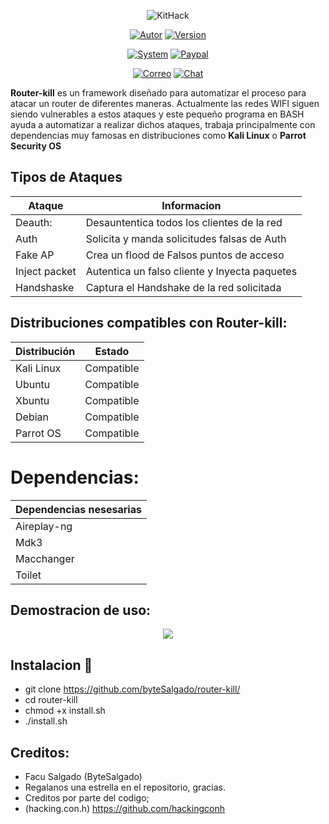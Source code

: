 <p align="center">
<img src="http://imgfz.com/i/B3MJHjF.png" title="KitHack">
</p>

<p align="center">
<a href="https://github.com/bytesalgado"><img title="Autor" src="https://img.shields.io/badge/Author-Facu%20Salgado-blue?style=for-the-badge&logo=github"></a>
<a href=""><img title="Version" src="https://img.shields.io/badge/Version-2.0-red?style=for-the-badge&logo="></a>
</p>

<p align="center">
<a href=""><img title="System" src="https://img.shields.io/badge/Supported%20OS-Linux-orange?style=for-the-badge&logo=linux"></a>
<a href="https://paypal.me/facukaku021"><img title="Paypal" src="https://img.shields.io/badge/Donate-PayPal-green.svg?style=for-the-badge&logo=paypal"></a>
</p>

<p align="center">
<a href="mailto:facundosalgado017@gmail.com"><img title="Correo" src="https://img.shields.io/badge/Correo-facundosalgado017@gmail.com-blueviolet?style=for-the-badge&logo=gmai"></a>
<a href="https://t.me/facukaku021"><img title="Chat" src="https://img.shields.io/badge/CHAT-TELEGRAM-blue?style=for-the-badge&logo=telegram"></a>
</p>

**Router-kill** es un framework diseñado para automatizar el proceso para atacar un router de diferentes maneras. Actualmente las redes WIFI siguen siendo vulnerables a estos ataques y este pequeño programa en BASH ayuda a automatizar a realizar dichos ataques, trabaja principalmente con dependencias muy famosas en distribuciones como **Kali Linux** o **Parrot Security OS**


## Tipos de Ataques

| Ataque        |   Informacion                                 |
|---------------|-----------------------------------------------| 
| Deauth:       | Desauntentica todos los clientes de la red    |
| Auth          | Solicita y manda solicitudes falsas de Auth   |
| Fake AP       | Crea un flood de Falsos puntos de acceso      |
| Inject packet | Autentica un falso cliente y Inyecta paquetes |
| Handshaske    | Captura el Handshake de la red solicitada     |

## Distribuciones compatibles con Router-kill:

| Distribución |   Estado      |
|--------------|---------------| 
| Kali Linux   | Compatible    |
| Ubuntu       | Compatible    |
| Xbuntu       | Compatible    |
| Debian       | Compatible    |
| Parrot OS    | Compatible    |

# Dependencias:

| Dependencias nesesarias | 
|-------------------------|
| Aireplay-ng             | 
| Mdk3                    | 
| Macchanger              | 
| Toilet                  |


## Demostracion de uso:

<p align="center">
<a href="https://www.youtube.com/watch?v=kmoOiLnwoeg">
  <img src="https://img.youtube.com/vi/kmoOiLnwoeg/sddefault.jpg" />
</a></p>


## Instalacion 🔧

* git clone https://github.com/byteSalgado/router-kill/
* cd router-kill
* chmod +x install.sh
* ./install.sh

## Creditos:

* Facu Salgado (ByteSalgado)
* Regalanos una estrella en el repositorio, gracias.
* Creditos por parte del codigo;
* (hacking.con.h) https://github.com/hackingconh
